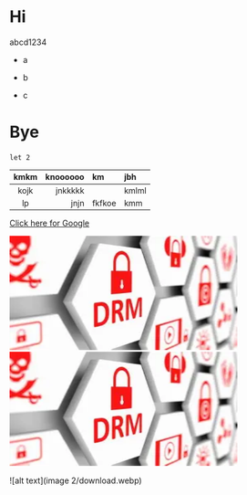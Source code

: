 # Hi
abcd1234
- a
+ b
* c

# Bye

```Js
let 2
```
| kmkm | knoooooo | km | jbh |
| :-:| --: | :- | :--
|kojk| jnkkkkk | | kmlml
|lp| jnjn | fkfkoe | kmm

[Click here for Google](https://google.com)

<img src="images 2/download.webp" width="400" height="200" alt="Alt Text">

<img src="images 2/download.webp" width="400" height="200" alt="Alt Text">

![alt text](image 2/download.webp)